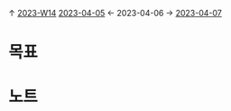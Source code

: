 
↑ [2023-W14](2023-W14.md)
[2023-04-05](2023-04-05.md) ← 2023-04-06 → [2023-04-07](2023-04-07.md)


# 목표



# 노트




